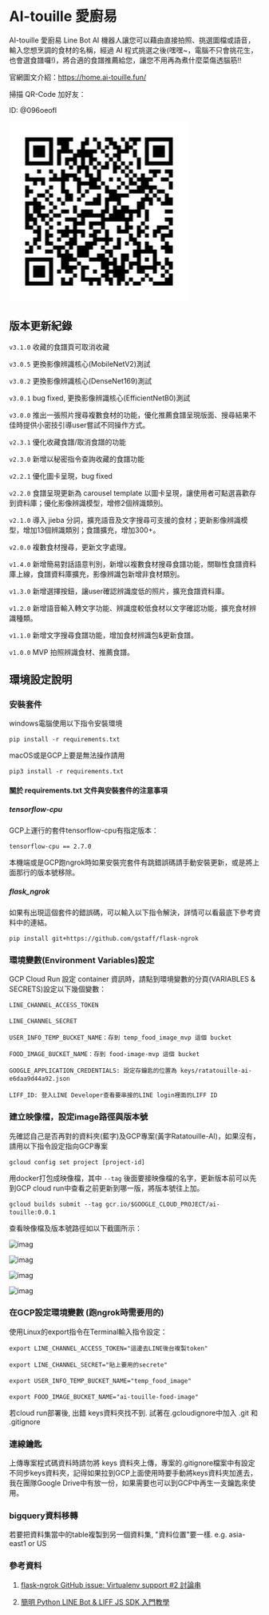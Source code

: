 # AI-touille 愛廚易

AI-touille 愛廚易 Line Bot AI 機器人讓您可以藉由直接拍照、挑選圖檔或語音，輸入您想烹調的食材的名稱，經過 AI 程式挑選之後(嘿嘿~，電腦不只會挑花生，也會選食譜囉!)，將合適的食譜推薦給您，讓您不用再為煮什麼菜傷透腦筋!!

官網圖文介紹：https://home.ai-touille.fun/

掃描 QR-Code 加好友：

ID: @096oeofl

![img.png](https://github.com/linbeta/AI-touille/blob/main/images%20for%20readme/img.png)


## 版本更新紀錄

```v3.1.0``` 收藏的食譜頁可取消收藏

```v3.0.5``` 更換影像辨識核心(MobileNetV2)測試

```v3.0.2``` 更換影像辨識核心(DenseNet169)測試

```v3.0.1``` bug fixed, 更換影像辨識核心(EfficientNetB0)測試

```v3.0.0``` 推出一張照片搜尋複數食材的功能，優化推薦食譜呈現版面、搜尋結果不佳時提供小密技引導user嘗試不同操作方式。

```v2.3.1``` 優化收藏食譜/取消食譜的功能

```v2.3.0``` 新增以秘密指令查詢收藏的食譜功能

```v2.2.1``` 優化圖卡呈現，bug fixed

```v2.2.0``` 食譜呈現更新為 carousel template 以圖卡呈現，讓使用者可點選喜歡存到資料庫；優化影像辨識模型，增修2個辨識類別。

```v2.1.0``` 導入 jieba 分詞，擴充語音及文字搜尋可支援的食材；更新影像辨識模型，增加13個辨識類別；食譜擴充，增加300+。

```v2.0.0``` 複數食材搜尋，更新文字處理。

```v1.4.0``` 新增簡易對話語意判別，新增以複數食材搜尋食譜功能，關聯性食譜資料庫上線，食譜資料庫擴充，影像辨識包新增非食材類別。

```v1.3.0``` 新增選擇按鈕，讓user確認辨識度低的照片，擴充食譜資料庫。

```v1.2.0``` 新增語音輸入轉文字功能、辨識度較低食材以文字確認功能，擴充食材辨識種類。

```v1.1.0``` 新增文字搜尋食譜功能，增加食材辨識包&更新食譜。

```v1.0.0``` MVP 拍照辨識食材、推薦食譜。

## 環境設定說明

### 安裝套件  

windows電腦使用以下指令安裝環境
```
pip install -r requirements.txt
```
macOS或是GCP上要是無法操作請用
```
pip3 install -r requirements.txt
```

#### 關於 requirements.txt 文件與安裝套件的注意事項
##### tensorflow-cpu
GCP上運行的套件tensorflow-cpu有指定版本：
```
tensorflow-cpu == 2.7.0
```
本機端或是GCP跑ngrok時如果安裝完套件有跳錯誤碼請手動安裝更新，或是將上面那行的版本號移除。

##### flask_ngrok
如果有出現這個套件的錯誤碼，可以輸入以下指令解決，詳情可以看最底下參考資料中的連結。
```
pip install git+https://github.com/gstaff/flask-ngrok
```

### 環境變數(Environment Variables)設定

GCP Cloud Run 設定 container 資訊時，請點到環境變數的分頁(VARIABLES & SECRETS)設定以下幾個變數：
```
LINE_CHANNEL_ACCESS_TOKEN

LINE_CHANNEL_SECRET

USER_INFO_TEMP_BUCKET_NAME：存到 temp_food_image_mvp 這個 bucket

FOOD_IMAGE_BUCKET_NAME：存到 food-image-mvp 這個 bucket

GOOGLE_APPLICATION_CREDENTIALS: 設定存鑰匙的位置為 keys/ratatouille-ai-e6daa9d44a92.json

LIFF_ID: 登入LINE Developer查看要串接的LINE login裡面的LIFF ID
```


### 建立映像檔，設定image路徑與版本號

先確認自己是否再對的資料夾(藍字)及GCP專案(黃字Ratatouille-AI)，如果沒有，請用以下指令設定指向GCP專案
```
gcloud config set project [project-id]
```

用docker打包成映像檔，其中 ```--tag``` 後面要接映像檔的名字，更新版本前可以先到GCP cloud run中查看之前更新到哪一版，將版本號往上加。
```
gcloud builds submit --tag gcr.io/$GOOGLE_CLOUD_PROJECT/ai-touille:0.0.1
```

查看映像檔及版本號路徑如以下截圖所示：

![imag](https://github.com/linbeta/AI-touille/blob/main/images%20for%20readme/cloud_run.png)

![imag](https://github.com/linbeta/AI-touille/blob/main/images%20for%20readme/edit_and_deploy_new_version.png)

![imag](https://github.com/linbeta/AI-touille/blob/main/images%20for%20readme/select.png)

![imag](https://github.com/linbeta/AI-touille/blob/main/images%20for%20readme/check_version.png)



### 在GCP設定環境變數 (跑ngrok時需要用的)

使用Linux的export指令在Terminal輸入指令設定：
```
export LINE_CHANNEL_ACCESS_TOKEN="這邊去LINE後台複製token"

export LINE_CHANNEL_SECRET="貼上要用的secrete"

export USER_INFO_TEMP_BUCKET_NAME="temp_food_image"

export FOOD_IMAGE_BUCKET_NAME="ai-touille-food-image"
```


若cloud run部署後, 出錯 keys資料夾找不到. 試著在.gcloudignore中加入 .git 和 .gitignore


### 連線鑰匙
上傳專案程式碼資料時請勿將 keys 資料夾上傳，專案的.gitignore檔案中有設定不同步keys資料夾，記得如果拉到GCP上面使用時要手動將keys資料夾加進去，我在團隊Google Drive中有放一份，如果需要也可以到GCP中再生一支鑰匙來使用。

### bigquery資料移轉
若要把資料集當中的table複製到另一個資料集, "資料位置"要一樣. e.g. asia-east1 or US


### 參考資料
1. [flask-ngrok GitHub issue: Virtualenv support #2 討論串](https://github.com/gstaff/flask-ngrok/issues/2)

2. [簡明 Python LINE Bot & LIFF JS SDK 入門教學](https://blog.techbridge.cc/2020/01/12/%E7%B0%A1%E6%98%8E-python-line-bot-&-liff-js-sdk%E5%85%A5%E9%96%80%E6%95%99%E5%AD%B8/)


